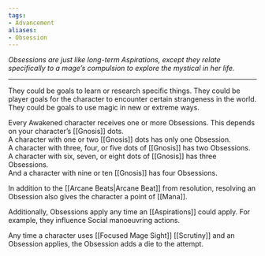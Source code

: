 ```yaml
---
tags:
- Advancement
aliases:
- Obsession
---
```


_Obsessions are just like long-term Aspirations, except they relate specifically to a mage’s compulsion to explore the mystical in her life._

---

They could be goals to learn or research specific things. They could be player goals for the character to encounter certain strangeness in the world. They could be goals to use magic in new or extreme ways.

Every Awakened character receives one or more Obsessions. This depends on your character’s [[Gnosis]] dots.\
A character with one or two [[Gnosis]] dots has only one Obsession.\
A character with three, four, or five dots of [[Gnosis]] has two Obsessions.\
A character with six, seven, or eight dots of [[Gnosis]] has three Obsessions.\
And a character with nine or ten [[Gnosis]] has four Obsessions.

In addition to the [[Arcane Beats|Arcane Beat]] from resolution, resolving an Obsession also gives the character a point of [[Mana]].

Additionally, Obsessions apply any time an [[Aspirations]] could apply. For example, they influence Social manoeuvring actions.

Any time a character uses [[Focused Mage Sight]] [[Scrutiny]] and an Obsession applies, the Obsession adds a die to the attempt.